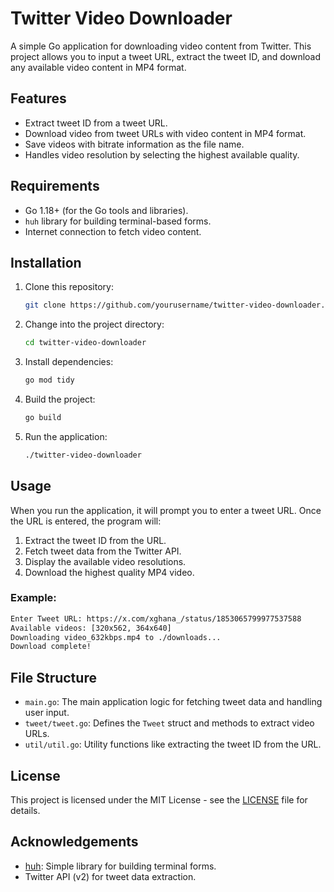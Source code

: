 
# Twitter Video Downloader

A simple Go application for downloading video content from Twitter. This project allows you to input a tweet URL, extract the tweet ID, and download any available video content in MP4 format.

## Features

- Extract tweet ID from a tweet URL.
- Download video from tweet URLs with video content in MP4 format.
- Save videos with bitrate information as the file name.
- Handles video resolution by selecting the highest available quality.

## Requirements

- Go 1.18+ (for the Go tools and libraries).
- `huh` library for building terminal-based forms.
- Internet connection to fetch video content.

## Installation

1. Clone this repository:
   ```bash
   git clone https://github.com/yourusername/twitter-video-downloader.git
   ```

2. Change into the project directory:
   ```bash
   cd twitter-video-downloader
   ```

3. Install dependencies:
   ```bash
   go mod tidy
   ```

4. Build the project:
   ```bash
   go build
   ```

5. Run the application:
   ```bash
   ./twitter-video-downloader
   ```

## Usage

When you run the application, it will prompt you to enter a tweet URL. Once the URL is entered, the program will:

1. Extract the tweet ID from the URL.
2. Fetch tweet data from the Twitter API.
3. Display the available video resolutions.
4. Download the highest quality MP4 video.

### Example:

```bash
Enter Tweet URL: https://x.com/xghana_/status/1853065799977537588
Available videos: [320x562, 364x640]
Downloading video_632kbps.mp4 to ./downloads...
Download complete!
```

## File Structure

- `main.go`: The main application logic for fetching tweet data and handling user input.
- `tweet/tweet.go`: Defines the `Tweet` struct and methods to extract video URLs.
- `util/util.go`: Utility functions like extracting the tweet ID from the URL.

## License

This project is licensed under the MIT License - see the [LICENSE](LICENSE) file for details.

## Acknowledgements

- [huh](https://github.com/charmbracelet/huh): Simple library for building terminal forms.
- Twitter API (v2) for tweet data extraction.
